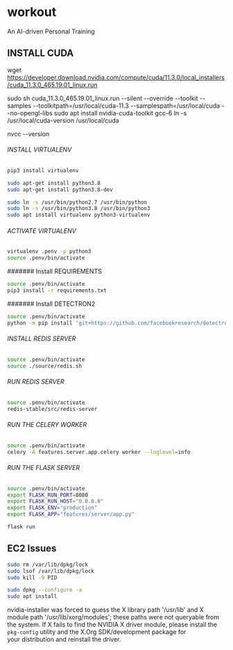 # workout
An AI-driven Personal Training

## INSTALL CUDA

[comment]: <> (wget https://developer.download.nvidia.com/compute/cuda/11.6.1/local_installers/cuda_11.6.1_510.47.03_linux.run)
[comment]: <> (chmod +x cuda_11.6.1_510.47.03_linux.run)
wget https://developer.download.nvidia.com/compute/cuda/11.3.0/local_installers/cuda_11.3.0_465.19.01_linux.run

[comment]: <> (sudo sh cuda_11.6.1_510.47.03_linux.run)
sudo sh  cuda_11.3.0_465.19.01_linux.run  --silent --override --toolkit --samples --toolkitpath=/usr/local/cuda-11.3 --samplespath=/usr/local/cuda --no-opengl-libs
sudo apt install nvidia-cuda-toolkit gcc-6
ln -s /usr/local/cuda-version /usr/local/cuda

nvcc --version

###### INSTALL VIRTUALENV
```bash
pip3 install virtualenv
```

```bash
sudo apt-get install python3.8
sudo apt-get install python3.8-dev

sudo ln -s /usr/bin/python2.7 /usr/bin/python
sudo ln -s /usr/bin/python3.8 /usr/bin/python3
sudo apt install virtualenv python3-virtualenv
```

###### ACTIVATE VIRTUALENV
```bash
virtualenv .penv -p python3
source .penv/bin/activate
```

####### Install REQUIREMENTS
```bash
source .penv/bin/activate
pip3 install -r requirements.txt
```

####### Install DETECTRON2
```bash
source .penv/bin/activate
python -m pip install 'git+https://github.com/facebookresearch/detectron2.git'
```

###### INSTALL REDIS SERVER
```bash
source .penv/bin/activate
source ./source/redis.sh
```

###### RUN REDIS SERVER
```bash
source .penv/bin/activate
redis-stable/src/redis-server
```

###### RUN THE CELERY WORKER
```bash
source .penv/bin/activate
celery -A features.server.app.celery worker --loglevel=info
```

###### RUN THE FLASK SERVER
```bash
source .penv/bin/activate
export FLASK_RUN_PORT=8080
export FLASK_RUN_HOST="0.0.0.0"
export FLASK_ENV="production"
export FLASK_APP="features/server/app.py"

flask run
```

## EC2 Issues
```bash
sudo rm /var/lib/dpkg/lock
sudo lsof /var/lib/dpkg/lock
sudo kill -9 PID

sudo dpkg --configure -a
sudo apt install
```

nvidia-installer was forced to guess the X library path '/usr/lib' and X module path '/usr/lib/xorg/modules'; these paths were not queryable from  
the system.  If X fails to find the NVIDIA X driver module, please install the `pkg-config` utility and the X.Org SDK/development package for      
your distribution and reinstall the driver. 

